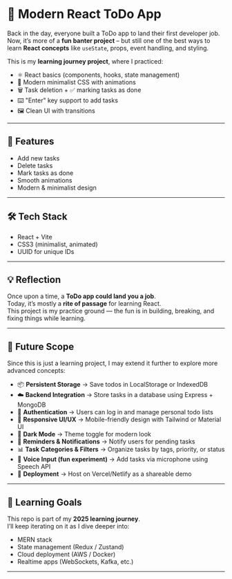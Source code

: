 # 📝 Modern React ToDo App

Back in the day, everyone built a ToDo app to land their first developer job.  
Now, it’s more of a **fun banter project** – but still one of the best ways to learn **React concepts** like `useState`, props, event handling, and styling.

This is my **learning journey project**, where I practiced:
- ⚛️ React basics (components, hooks, state management)
- 🎨 Modern minimalist CSS with animations
- 🗑 Task deletion + ✅ marking tasks as done
- ⌨️ "Enter" key support to add tasks
- 🖼 Clean UI with transitions

---

## 🚀 Features
- Add new tasks
- Delete tasks
- Mark tasks as done
- Smooth animations
- Modern & minimalist design

---

## 🛠️ Tech Stack
- React + Vite
- CSS3 (minimalist, animated)
- UUID for unique IDs

---

## 💡 Reflection
Once upon a time, a **ToDo app could land you a job**.  
Today, it’s mostly a **rite of passage** for learning React.  
This project is my practice ground — the fun is in building, breaking, and fixing things while learning.

---

## 🔮 Future Scope
Since this is just a learning project, I may extend it further to explore more advanced concepts:

- 📦 **Persistent Storage** → Save todos in LocalStorage or IndexedDB  
- ☁️ **Backend Integration** → Store tasks in a database using Express + MongoDB  
- 🔑 **Authentication** → Users can log in and manage personal todo lists  
- 📱 **Responsive UI/UX** → Mobile-friendly design with Tailwind or Material UI  
- 🌙 **Dark Mode** → Theme toggle for modern look  
- 🔔 **Reminders & Notifications** → Notify users for pending tasks  
- 📊 **Task Categories & Filters** → Organize tasks by tags, priority, or status  
- 🎤 **Voice Input (fun experiment)** → Add tasks via microphone using Speech API  
- 🚀 **Deployment** → Host on Vercel/Netlify as a shareable demo  

---

## 📌 Learning Goals
This repo is part of my **2025 learning journey**.  
I’ll keep iterating on it as I dive deeper into:
- MERN stack
- State management (Redux / Zustand)
- Cloud deployment (AWS / Docker)
- Realtime apps (WebSockets, Kafka, etc.)

---
